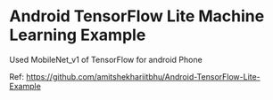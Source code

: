 # Android TensorFlow Lite Machine Learning Example

Used MobileNet_v1 of TensorFlow for android Phone 

Ref:  https://github.com/amitshekhariitbhu/Android-TensorFlow-Lite-Example
